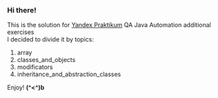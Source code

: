 ### Hi there!<br>
This is the  solution for [Yandex Praktikum](https://practicum.yandex.ru/) QA Java Automation additional exercises<br>
I decided to divide it by topics:
1. array
2. classes_and_objects
3. modificators
4. inheritance_and_abstraction_classes
   
Enjoy!
**(^<^)b**
